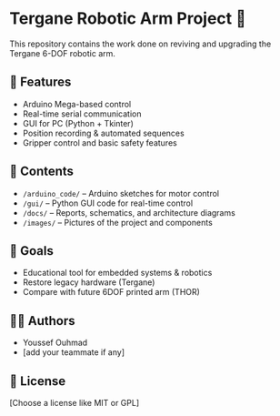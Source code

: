 # Tergane Robotic Arm Project 🤖

This repository contains the work done on reviving and upgrading the Tergane 6-DOF robotic arm.

## 🔧 Features
- Arduino Mega-based control
- Real-time serial communication
- GUI for PC (Python + Tkinter)
- Position recording & automated sequences
- Gripper control and basic safety features

## 📁 Contents
- `/arduino_code/` – Arduino sketches for motor control
- `/gui/` – Python GUI code for real-time control
- `/docs/` – Reports, schematics, and architecture diagrams
- `/images/` – Pictures of the project and components

## 🎯 Goals
- Educational tool for embedded systems & robotics
- Restore legacy hardware (Tergane)
- Compare with future 6DOF printed arm (THOR)

## 👨‍💻 Authors
- Youssef Ouhmad
- [add your teammate if any]

## 📜 License
[Choose a license like MIT or GPL]

